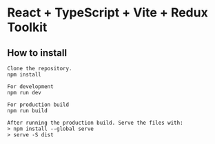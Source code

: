 # React + TypeScript + Vite + Redux Toolkit

## How to install

```
Clone the repository.
npm install

For development
npm run dev

For production build
npm run build

After running the production build. Serve the files with:
> npm install --global serve
> serve -S dist
```
